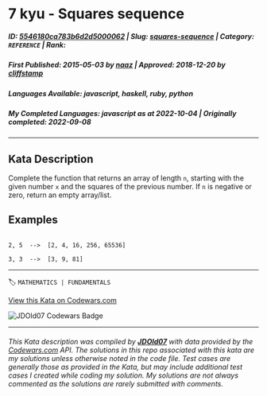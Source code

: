 # 7 kyu - Squares sequence

##### **ID**: [5546180ca783b6d2d5000062](https://www.codewars.com/kata/5546180ca783b6d2d5000062) | **Slug**: [squares-sequence](https://www.codewars.com/kata/5546180ca783b6d2d5000062) | **Category**: `REFERENCE` | **Rank**: <span style="color:white">7 kyu</span>

##### **First Published**: 2015-05-03 ***by*** [naaz](https://www.codewars.com/users/naaz) | **Approved**: 2018-12-20 ***by*** [cliffstamp](https://www.codewars.com/users/cliffstamp)

##### **Languages Available**: javascript, haskell, ruby, python

##### **My Completed Languages**: javascript ***as at*** 2022-10-04 | **Originally completed**: 2022-09-08

---

## Kata Description


Complete the function that returns an array of length `n`, starting with the given number `x` and the squares of the previous number. If `n` is negative or zero, return an empty array/list.





## Examples



```

2, 5  -->  [2, 4, 16, 256, 65536]

3, 3  -->  [3, 9, 81]

```

---


🏷 `MATHEMATICS | FUNDAMENTALS`


[View this Kata on Codewars.com](https://www.codewars.com/kata/5546180ca783b6d2d5000062)

![](https://www.codewars.com/users/jdold07/badges/large "JDOld07 Codewars Badge")

---

###### *This Kata description was compiled by [**JDOld07**](https://tpstech.dev) with data provided by the [Codewars.com](https://www.codewars.com) API.  The solutions in this repo associated with this kata are my solutions unless otherwise noted in the code file.  Test cases are generally those as provided in the Kata, but may include additional test cases I created while coding my solution.  My solutions are not always commented as the solutions are rarely submitted with comments.*
